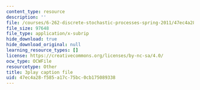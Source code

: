```yaml
---
content_type: resource
description: ''
file: /courses/6-262-discrete-stochastic-processes-spring-2011/47ec4a28f585a17c75bc0cb175089338_GwVjWQykCDw.srt
file_size: 97648
file_type: application/x-subrip
hide_download: true
hide_download_original: null
learning_resource_types: []
license: https://creativecommons.org/licenses/by-nc-sa/4.0/
ocw_type: OCWFile
resourcetype: Other
title: 3play caption file
uid: 47ec4a28-f585-a17c-75bc-0cb175089338
---
```

